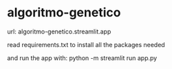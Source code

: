# algoritmo-genetico

url: algoritmo-genetico.streamlit.app

read requirements.txt to install all the packages needed

and run the app with: python -m streamlit run app.py
